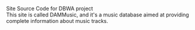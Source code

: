 Site Source Code for DBWA project <br>
This site is called DAMMusic, and it's a music database aimed at providing complete information about music tracks.

